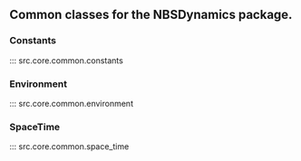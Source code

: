 ## Common classes for the NBSDynamics package.

### Constants
::: src.core.common.constants

### Environment
::: src.core.common.environment

### SpaceTime
::: src.core.common.space_time